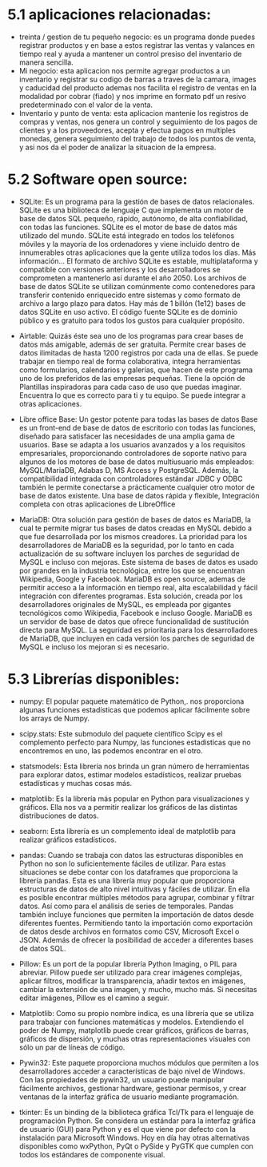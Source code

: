 # 5.1  aplicaciones relacionadas:
   - treinta / gestion de tu pequeño negocio: es un programa donde puedes registrar productos y en base a estos registrar las ventas y valances en tiempo real y ayuda a mantener un control presiso del inventario de manera sencilla.  
   - Mi negocio: esta aplicacion nos permite agregar productos a un inventario y registrar su codigo de barras a traves de la camara, images y caducidad del producto ademas nos facilita el registro de ventas en la modalidad por cobrar (fiado) y nos imprime en formato pdf un resivo predeterminado con el valor de la venta.
   - Inventario y punto de venta: esta aplicacion mantenie los registros de compras y ventas, nos genera un control y seguimiento de los pagos de clientes y a los proveedores, acepta y efectua pagos en multiples monedas, genera seguimiento del trabajo de todos los puntos de venta, y asi nos da el poder de analizar la situacion de la empresa.

# 5.2 Software open source:

* SQLite:
   Es un programa para la gestión de bases de datos relacionales. SQLite es una biblioteca de lenguaje C que implementa un motor de base de datos SQL pequeño, rápido,   autónomo,   de alta confiabilidad, con todas las funciones. SQLite es el motor de base de datos más utilizado del mundo. SQLite está integrado en todos los teléfonos móviles y la  mayoría de los ordenadores y viene incluido dentro de innumerables otras aplicaciones que la gente utiliza todos los días. Más información...
El formato de archivo SQLite es estable, multiplataforma y compatible con versiones anteriores y los desarrolladores se comprometen a mantenerlo así durante el año 2050. Los archivos de base de datos SQLite se utilizan comúnmente como contenedores para transferir contenido enriquecido entre sistemas y como formato de archivo a largo plazo para datos. Hay más de 1 billón (1e12) bases de datos SQLite en uso activo.
El código fuente SQLite es de dominio público y es gratuito para todos los gustos para cualquier propósito.

* Airtable:
Quizás éste sea uno de los programas para crear bases de datos más amigable, además de ser gratuita. Permite  crear bases de datos ilimitadas de hasta 1200 registros  por cada una de ellas. Se puede trabajar en tiempo real de forma colaborativa, integra herramientas como formularios, calendarios y galerías, que hacen de este programa uno de los preferidos de las empresas pequeñas.
Tiene la opción de Plantillas inspiradoras para cada caso de uso que puedas  imaginar. Encuentra lo que es correcto para ti y tu equipo.
Se puede integrar a otras aplicaciones.

* Libre office Base:
Un gestor potente para todas las bases de datos
Base es un front-end de base de datos de escritorio con todas las funciones, diseñado para satisfacer las necesidades de una amplia gama de usuarios. Base se adapta a los usuarios avanzados y a los requisitos empresariales, proporcionando controladores de soporte nativo para algunos de los motores de base de datos multiusuario más empleados: MySQL/MariaDB, Adabas D, MS Access y 
PostgreSQL. Además, la compatibilidad integrada con controladores estándar JDBC y ODBC también le permite conectarse a prácticamente cualquier otro motor de base de datos existente.
Una base de datos rápida y flexible, Integración completa con otras aplicaciones de LibreOffice

* MariaDB:
Otra solución para gestión de bases de datos es MariaDB, la cual te permite migrar tus bases de datos creadas en MySQL debido a que fue desarrollada por los mismos creadores. La prioridad para los desarrolladores de MariaDB es la seguridad, por lo tanto en cada actualización de su software incluyen los parches de seguridad de MySQL e incluso con mejoras.
Este sistema de bases de datos es usado por grandes en la industria tecnológica, entre los que se encuentran Wikipedia, Google y Facebook. MariaDB es open source, ademas de permitir acceso a la información en tiempo real, alta escalabilidad y fácil integración con diferentes programas.
Esta solución, creada por los desarrolladores originales de MySQL, es empleada por gigantes tecnológicos como Wikipedia, Facebook e incluso Google. MariaDB es un servidor de base de datos que ofrece funcionalidad de sustitución directa para MySQL. La seguridad es prioritaria para los desarrolladores de MariaDB, que incluyen en cada versión los parches de seguridad de MySQL e incluso los mejoran si es necesario.


# 5.3 Librerías disponibles:

* numpy: 
El popular paquete matemático de Python,. nos proporciona algunas funciones estadísticas que podemos aplicar fácilmente sobre los arrays de Numpy.

* scipy.stats:
Este submodulo del paquete científico Scipy es el complemento perfecto para Numpy, las funciones estadisticas que no encontremos en uno, las podemos encontrar en el otro.

* statsmodels: 
Esta librería nos brinda un gran número de herramientas para explorar datos, estimar modelos estadísticos, realizar pruebas estadísticas y muchas cosas más.

* matplotlib: 
Es la librería más popular en Python para visualizaciones y gráficos. Ella nos va a permitir realizar los gráficos de las distintas distribuciones de datos.

* seaborn: 
Esta librería es un complemento ideal de matplotlib para realizar gráficos estadísticos.

* pandas: 
Cuando se trabaja con datos las estructuras disponibles en Python no son lo suficientemente fáciles de utilizar. Para estas situaciones se debe contar con los dataframes que proporciona la librería pandas. Esta es una librería muy popular que proporciona estructuras de datos de alto nivel intuitivas y fáciles de utilizar. En ella es posible encontrar múltiples métodos para  agrupar, combinar y filtrar datos. Así como para el análisis de series de temporales.
Pandas también incluye funciones que permiten la importación de datos desde diferentes fuentes. Permitiendo tanto la importación como exportación de datos desde archivos en formatos como CSV, Microsoft Excel o JSON. Además de ofrecer la posibilidad de acceder a diferentes bases de datos SQL.

* Pillow:
Es un port de la popular librería Python Imaging, o PIL para abreviar. Pillow puede ser utilizado para crear imágenes complejas, aplicar filtros, modificar la transparencia, añadir textos en imágenes, cambiar la extensión de una imagen, y mucho, mucho más. Si necesitas editar imágenes, Pillow es el camino a seguir.

* Matplotlib:
Como su propio nombre indica, es una librería que se utiliza para trabajar con funciones matemáticas y modelos. Extendiendo el poder de Numpy, matplotlib puede crear gráficos, gráficos de barras, gráficos de dispersión, y muchas otras representaciones visuales con sólo un par de líneas de código.

* Pywin32:
Este paquete proporciona muchos módulos que permiten a los desarrolladores acceder a características de bajo nivel de Windows. Con las propiedades de pywin32, un usuario puede manipular fácilmente archivos, gestionar hardware, gestionar permisos, y crear ventanas de la interfaz gráfica de usuario mediante programación.


* tkinter:
Es un binding de la biblioteca gráfica Tcl/Tk para el lenguaje de programación Python. Se considera un estándar para la interfaz gráfica de usuario (GUI) para Python y es el que viene por defecto con la instalación para Microsoft Windows. Hoy en día hay otras alternativas disponibles como wxPython, PyQt o PySide y PyGTK que cumplen con todos los estándares de componente visual.

